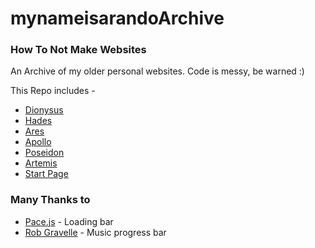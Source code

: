 # mynameisarandoArchive
### How To Not Make Websites

An Archive of my older personal websites. 
Code is messy, be warned :)

This Repo includes -

- [Dionysus](http://mynameisarando.github.io/other/dionysus)
- [Hades](http://mynameisarando.github.io/other/hades)
- [Ares](http://mynameisarando.github.io/other/ares)
- [Apollo](http://mynameisarando.github.io/other/apollo)
- [Poseidon](http://mynameisarando.github.io/other/posidon)
- [Artemis](http://mynameisarando.github.io/other/artemis)
- [Start Page](http://mynameisarando.github.io/other/start)

### Many Thanks to

- [Pace.js](https://github.hubspot.com/pace/docs/welcome/) - Loading bar
- [Rob Gravelle](https://codepen.io/blackjacques/pen/LLQKKJ) - Music progress bar